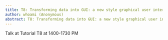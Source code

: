 ```yaml
---
title: T8: Transforming data into GUI: a new style graphical user interface library for Haskell
author: whoami (Anonymous)
abstract: T8: Transforming data into GUI: a new style graphical user interface library for Haskell
---
```


Talk at Tutorial T8 at 1400-1730 PM
